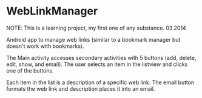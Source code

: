 WebLinkManager
==============
NOTE: This is a learning project, my first one of any substance. 03.2014

Android app to manage web links (similar to a bookmark manager but doesn't work with bookmarks).

The Main activity accesses secondary activities with 5 buttons (add, delete, edit, show, and email). The user
selects an item in the listview and clicks one of the buttons.

Each item in the list is a description of a specific web link. The email button formats the web link and description 
places it into an email.
